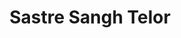 ---
title: "Sastre Sangh Telor"
url: /santa-coloma-de-gramenet/sastre-sangh-telor/
shop: Schneiderei
---
